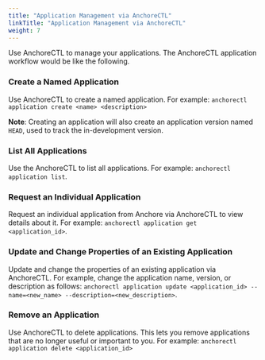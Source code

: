 ```yaml
---
title: "Application Management via AnchoreCTL"
linkTitle: "Application Management via AnchoreCTL"
weight: 7
---
```



Use AnchoreCTL to manage your applications. The AnchoreCTL application workflow would be like the following.

### Create a Named Application

Use AnchoreCTL to create a named application. For example: `anchorectl application create <name> <description>`

**Note**: Creating an application will also create an application version named `HEAD`, used to track the in-development version.


### List All Applications

Use the AnchoreCTL to list all applications. For example: `anchorectl application list`.


### Request an Individual Application

Request an individual application from Anchore via AnchoreCTL to view details about it. For example:
`anchorectl application get <application_id>`.


### Update and Change Properties of an Existing Application

Update and change the properties of an existing application via AnchoreCTL. For example, change the application name, version, or description as follows: `anchorectl application update <application_id> --name=<new_name> --description=<new_description>`.


### Remove an Application

Use AnchoreCTL to delete applications. This lets you remove applications that are no longer useful or important to you. For example:
`anchorectl application delete <application_id>`


